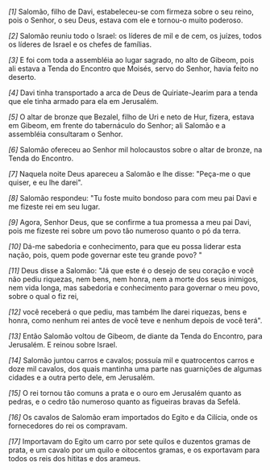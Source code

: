 *[1]* Salomão, filho de Davi, estabeleceu-se com firmeza sobre o seu reino, pois o Senhor, o seu Deus, estava com ele e tornou-o muito poderoso.

*[2]* Salomão reuniu todo o Israel: os líderes de mil e de cem, os juízes, todos os líderes de Israel e os chefes de famílias.

*[3]* E foi com toda a assembléia ao lugar sagrado, no alto de Gibeom, pois ali estava a Tenda do Encontro que Moisés, servo do Senhor, havia feito no deserto.

*[4]* Davi tinha transportado a arca de Deus de Quiriate-Jearim para a tenda que ele tinha armado para ela em Jerusalém.

*[5]* O altar de bronze que Bezalel, filho de Uri e neto de Hur, fizera, estava em Gibeom, em frente do tabernáculo do Senhor; ali Salomão e a assembléia consultaram o Senhor.

*[6]* Salomão ofereceu ao Senhor mil holocaustos sobre o altar de bronze, na Tenda do Encontro.

*[7]* Naquela noite Deus apareceu a Salomão e lhe disse: "Peça-me o que quiser, e eu lhe darei".

*[8]* Salomão respondeu: "Tu foste muito bondoso para com meu pai Davi e me fizeste rei em seu lugar.

*[9]* Agora, Senhor Deus, que se confirme a tua promessa a meu pai Davi, pois me fizeste rei sobre um povo tão numeroso quanto o pó da terra.

*[10]* Dá-me sabedoria e conhecimento, para que eu possa liderar esta nação, pois, quem pode governar este teu grande povo? "

*[11]* Deus disse a Salomão: "Já que este é o desejo de seu coração e você não pediu riquezas, nem bens, nem honra, nem a morte dos seus inimigos, nem vida longa, mas sabedoria e conhecimento para governar o meu povo, sobre o qual o fiz rei,

*[12]* você receberá o que pediu, mas também lhe darei riquezas, bens e honra, como nenhum rei antes de você teve e nenhum depois de você terá".

*[13]* Então Salomão voltou de Gibeom, de diante da Tenda do Encontro, para Jerusalém. E reinou sobre Israel.

*[14]* Salomão juntou carros e cavalos; possuía mil e quatrocentos carros e doze mil cavalos, dos quais mantinha uma parte nas guarnições de algumas cidades e a outra perto dele, em Jerusalém.

*[15]* O rei tornou tão comuns a prata e o ouro em Jerusalém quanto as pedras, e o cedro tão numeroso quanto as figueiras bravas da Sefelá.

*[16]* Os cavalos de Salomão eram importados do Egito e da Cilícia, onde os fornecedores do rei os compravam.

*[17]* Importavam do Egito um carro por sete quilos e duzentos gramas de prata, e um cavalo por um quilo e oitocentos gramas, e os exportavam para todos os reis dos hititas e dos arameus.

